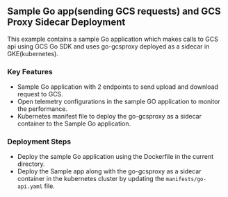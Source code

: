 ## Sample Go app(sending GCS requests) and GCS Proxy Sidecar Deployment

This example contains a sample Go application which makes calls to GCS api using GCS Go SDK and uses go-gcsproxy deployed as a sidecar in GKE(kubernetes).

### Key Features

* Sample Go application with 2 endpoints to send upload and download request to GCS.
* Open telemetry configurations in the sample GO application to monitor the performance.
* Kubernetes manifest file to deploy the go-gcsproxy as a sidecar container to the Sample Go application.

### Deployment Steps

* Deploy the sample Go application using the Dockerfile in the current directory.
* Deploy the Sample app along with the go-gcsproxy as a sidecar container in the kubernetes cluster by updating the `manifests/go-api.yaml` file.
